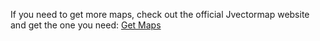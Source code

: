 If you need to get more maps, check out the official Jvectormap website and get the one you
need: [Get Maps](http://jvectormap.com/maps/world/africa/)
